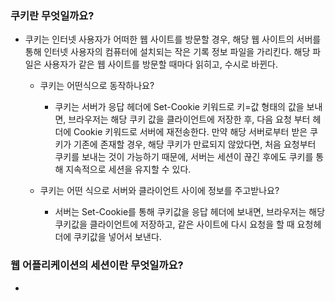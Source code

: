 ### 쿠키란 무엇일까요?
  
  * 쿠키는 인터넷 사용자가 어떠한 웹 사이트를 방문할 경우, 해당 웹 사이트의 서버를 통해 인터넷 사용자의 컴퓨터에 설치되는 작은 기록 정보 파일을 가리킨다. 해당 파일은 사용자가  같은 웹 사이트를 방문할 때마다 읽히고, 수시로 바뀐다.  

    * 쿠키는 어떤식으로 동작하나요?  

      * 쿠키는 서버가 응답 헤더에 Set-Cookie 키워드로 키=값 형태의 값을 보내면, 브라우저는 해당 쿠키 값을 클라이언트에 저장한 후, 다음 요청 부터 헤더에 Cookie 키워드로 서버에 재전송한다. 만약 해당 서버로부터 받은 쿠키가 기존에 존재할 경우, 해당 쿠키가 만료되지 않았다면, 처음 요청부터 쿠키를 보내는 것이 가능하기 때문에, 서버는 세션이 끊긴 후에도 쿠키를 통해 지속적으로 세션을 유지할 수 있다.  

    * 쿠키는 어떤 식으로 서버와 클라이언트 사이에 정보를 주고받나요?  

      * 서버는 Set-Cookie를 통해 쿠키값을 응답 헤더에 보내면, 브라우저는 해당 쿠키값을 클라이언트에 저장하고, 같은 사이트에 다시 요청을 할 때 요청헤더에 쿠키값을 넣어서 보낸다. 
  
### 웹 어플리케이션의 세션이란 무엇일까요?

  * 